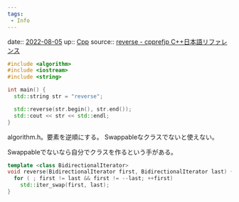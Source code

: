 ```yaml
---
tags:
 - Info
---
```


date:: [2022-08-05](../Daily_Note/2022-08-05.md)
up:: [Cpp](../Bar/Program/Cpp.md)
source:: [reverse - cpprefjp C++日本語リファレンス](https://cpprefjp.github.io/reference/algorithm/reverse.html)

```cpp
#include <algorithm>
#include <iostream>
#include <string>

int main() {
  std::string str = "reverse";

  std::reverse(str.begin(), str.end());
  std::cout << str << std::endl;
}
```

algorithm.h。要素を逆順にする。
Swappableなクラスでないと使えない。

Swappableでないなら自分でクラスを作るという手がある。

```cpp
template <class BidirectionalIterator>
void reverse(BidirectionalIterator first, BidirectionalIterator last) {
  for ( ; first != last && first != --last; ++first)
    std::iter_swap(first, last);
}
```
